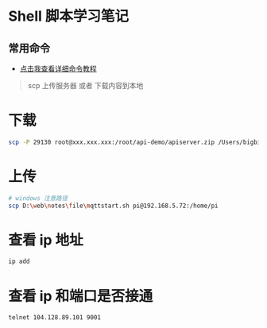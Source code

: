 # Shell 脚本学习笔记

## 常用命令

- [点击我查看详细命令教程](https://www.runoob.com/linux/linux-command-manual.html)

> scp 上传服务器 或者 下载内容到本地

# 下载

```bash
scp -P 29130 root@xxx.xxx.xxx:/root/api-demo/apiserver.zip /Users/bigbird/Down104
```

# 上传

```bash
# windows 注意路径
scp D:\web\notes\file\mqttstart.sh pi@192.168.5.72:/home/pi
```

# 查看 ip 地址

```bash
ip add
```

# 查看 ip 和端口是否接通

```bash
telnet 104.128.89.101 9001
```
